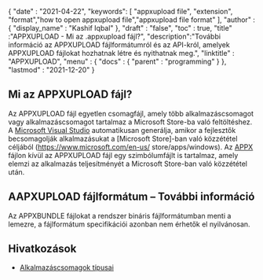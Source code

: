 {
  "date" : "2021-04-22",
  "keywords": [ "appxupload file", "extension", "format","how to open appxupload file","appxupload file format" ],
  "author" : {
    "display_name" : "Kashif Iqbal"
},
  "draft" : "false",
  "toc" : true,
  "title" :"APPXUPLOAD - Mi az .appxupload fájl?",
  "description":"További információ az APPXUPLOAD fájlformátumról és az API-król, amelyek APPXUPLOAD fájlokat hozhatnak létre és nyithatnak meg.",
  "linktitle" : "APPXUPLOAD",
  "menu" : {
    "docs" : {
      "parent" : "programming"
}
},
  "lastmod" : "2021-12-20"
}

## Mi az APPXUPLOAD fájl?

Az APPXUPLOAD fájl egyetlen csomagfájl, amely több alkalmazáscsomagot vagy alkalmazáscsomagot tartalmaz a Microsoft Store-ba való feltöltéshez. A [Microsoft Visual Studio](https://visualstudio.microsoft.com/) automatikusan generálja, amikor a fejlesztők becsomagolják alkalmazásukat a [Microsoft Store]-ban való közzététel céljából (https://www.microsoft.com/en-us/ store/apps/windows). Az [APPX](/hu/programming/appx/) fájlon kívül az APPXUPLOAD fájl egy szimbólumfájlt is tartalmaz, amely elemzi az alkalmazás teljesítményét a Microsoft Store-ban való közzététel után.

## AAPXUPLOAD fájlformátum – További információ

Az APPXBUNDLE fájlokat a rendszer bináris fájlformátumban menti a lemezre, a fájlformátum specifikációi azonban nem érhetők el nyilvánosan.

## Hivatkozások

* [Alkalmazáscsomagok típusai](https://learn.microsoft.com/en-us/windows/msix/package/packaging-uwp-apps)


